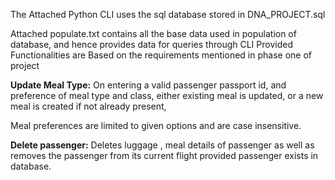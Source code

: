 The Attached Python CLI uses the sql database stored in DNA_PROJECT.sql 

Attached populate.txt contains all the base data used in population of database, and hence provides data for queries through CLI
Provided Functionalities are Based on the requirements mentioned in phase one of project


**Update Meal Type:**
On entering a valid passenger passport id, and preference of meal type and class, either existing meal is updated, 
or a new meal is created if not already present,

Meal preferences are limited to given options
and are case insensitive.


**Delete passenger:**
Deletes luggage , meal details of passenger as well as removes the passenger from its current flight provided passenger exists in database.
